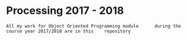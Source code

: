 # Processing 2017 - 2018
	
	All my work for Object Oriented Programming module 		during the course year 2017/2018 are in this 	repository
